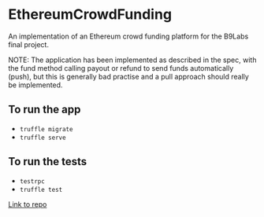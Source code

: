 # EthereumCrowdFunding

An implementation of an Ethereum crowd funding platform for the B9Labs final project.

NOTE:  The application has been implemented as described in the spec, with the fund method calling payout or refund to send funds automatically (push), but this is generally bad practise and a pull approach should really be implemented.

## To run the app
- `truffle migrate`
- `truffle serve`

## To run the tests
- `testrpc`
- `truffle test`

[Link to repo](https://github.com/craigwilliams84/EthereumCrowdFunding/)
